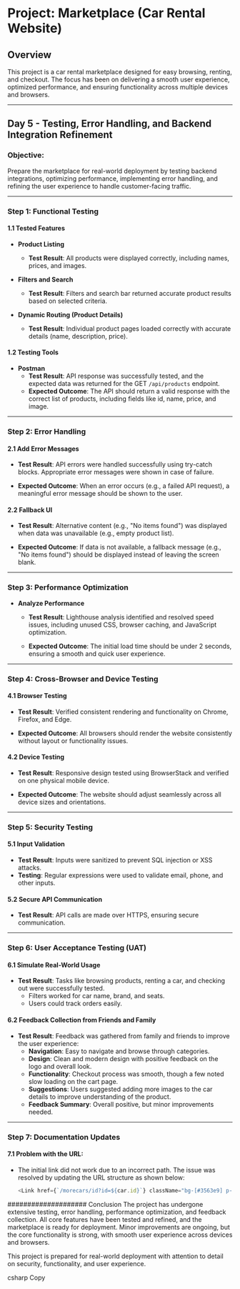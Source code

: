 # Project: Marketplace (Car Rental Website)

## Overview
This project is a car rental marketplace designed for easy browsing, renting, and checkout. The focus has been on delivering a smooth user experience, optimized performance, and ensuring functionality across multiple devices and browsers.

---

## Day 5 - Testing, Error Handling, and Backend Integration Refinement

### Objective:
Prepare the marketplace for real-world deployment by testing backend integrations, optimizing performance, implementing error handling, and refining the user experience to handle customer-facing traffic.

---

### Step 1: Functional Testing

#### 1.1 Tested Features
- **Product Listing**  
  - **Test Result**: All products were displayed correctly, including names, prices, and images.  


- **Filters and Search**  
  - **Test Result**: Filters and search bar returned accurate product results based on selected criteria.  


- **Dynamic Routing (Product Details)**  
  - **Test Result**: Individual product pages loaded correctly with accurate details (name, description, price).  


#### 1.2 Testing Tools
- **Postman**  
  - **Test Result**: API response was successfully tested, and the expected data was returned for the GET `/api/products` endpoint.  
  - **Expected Outcome**: The API should return a valid response with the correct list of products, including fields like id, name, price, and image.

---

### Step 2: Error Handling

#### 2.1 Add Error Messages
- **Test Result**: API errors were handled successfully using try-catch blocks. Appropriate error messages were shown in case of failure.  
 
- **Expected Outcome**: When an error occurs (e.g., a failed API request), a meaningful error message should be shown to the user.

#### 2.2 Fallback UI
- **Test Result**: Alternative content (e.g., "No items found") was displayed when data was unavailable (e.g., empty product list).  

- **Expected Outcome**: If data is not available, a fallback message (e.g., "No items found") should be displayed instead of leaving the screen blank.

---

### Step 3: Performance Optimization

- **Analyze Performance**  
  - **Test Result**: Lighthouse analysis identified and resolved speed issues, including unused CSS, browser caching, and JavaScript optimization.  

  - **Expected Outcome**: The initial load time should be under 2 seconds, ensuring a smooth and quick user experience.

---

### Step 4: Cross-Browser and Device Testing

#### 4.1 Browser Testing
- **Test Result**: Verified consistent rendering and functionality on Chrome, Firefox, and Edge.  

- **Expected Outcome**: All browsers should render the website consistently without layout or functionality issues.

#### 4.2 Device Testing
- **Test Result**: Responsive design tested using BrowserStack and verified on one physical mobile device.  
  
- **Expected Outcome**: The website should adjust seamlessly across all device sizes and orientations.

---

### Step 5: Security Testing

#### 5.1 Input Validation
- **Test Result**: Inputs were sanitized to prevent SQL injection or XSS attacks.  
- **Testing**: Regular expressions were used to validate email, phone, and other inputs.

#### 5.2 Secure API Communication
- **Test Result**: API calls are made over HTTPS, ensuring secure communication.

---

### Step 6: User Acceptance Testing (UAT)

#### 6.1 Simulate Real-World Usage
- **Test Result**: Tasks like browsing products, renting a car, and checking out were successfully tested.
  - Filters worked for car name, brand, and seats.
  - Users could track orders easily.

#### 6.2 Feedback Collection from Friends and Family
- **Test Result**: Feedback was gathered from family and friends to improve the user experience:
  - **Navigation**: Easy to navigate and browse through categories.
  - **Design**: Clean and modern design with positive feedback on the logo and overall look.
  - **Functionality**: Checkout process was smooth, though a few noted slow loading on the cart page.
  - **Suggestions**: Users suggested adding more images to the car details to improve understanding of the product.
  - **Feedback Summary**: Overall positive, but minor improvements needed.

---

### Step 7: Documentation Updates

#### 7.1 Problem with the URL:
- The initial link did not work due to an incorrect path. The issue was resolved by updating the URL structure as shown below:
  ```javascript
  <Link href={`/morecars/id?id=${car.id}`} className="bg-[#3563e9] p-2 text-white roundedmd">Rent Now</Link>


####################  Conclusion
The project has undergone extensive testing, error handling, performance optimization, and feedback collection. All core features have been tested and refined, and the marketplace is ready for deployment. Minor improvements are ongoing, but the core functionality is strong, with smooth user experience across devices and browsers.

This project is prepared for real-world deployment with attention to detail on security, functionality, and user experience.

csharp
Copy

